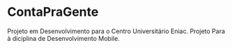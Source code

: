 # ContaPraGente
Projeto em Desenvolvimento para o Centro Universitário Eniac.
Projeto Para à diciplina de Desenvolvimento Mobile.
